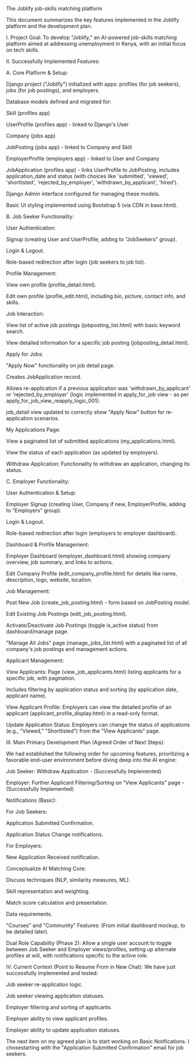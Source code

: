 The Joblify job-skills matching platform

This document summarizes the key features implemented in the Joblify platform and the development plan.

I. Project Goal:
To develop "Joblify," an AI-powered job-skills matching platform aimed at addressing unemployment in Kenya, with an initial focus on tech skills.

II. Successfully Implemented Features:

A. Core Platform & Setup:

Django project ("Joblify") initialized with apps: profiles (for job seekers), jobs (for job postings), and employers.

Database models defined and migrated for:

Skill (profiles app)

UserProfile (profiles app) - linked to Django's User

Company (jobs app)

JobPosting (jobs app) - linked to Company and Skill

EmployerProfile (employers app) - linked to User and Company

JobApplication (profiles app) - links UserProfile to JobPosting, includes application_date and status (with choices like 'submitted', 'viewed', 'shortlisted', 'rejected_by_employer', 'withdrawn_by_applicant', 'hired').

Django Admin interface configured for managing these models.

Basic UI styling implemented using Bootstrap 5 (via CDN in base.html).

B. Job Seeker Functionality:

User Authentication:

Signup (creating User and UserProfile, adding to "JobSeekers" group).

Login & Logout.

Role-based redirection after login (job seekers to job list).

Profile Management:

View own profile (profile_detail.html).

Edit own profile (profile_edit.html), including bio, picture, contact info, and skills.

Job Interaction:

View list of active job postings (jobposting_list.html) with basic keyword search.

View detailed information for a specific job posting (jobposting_detail.html).

Apply for Jobs:

"Apply Now" functionality on job detail page.

Creates JobApplication record.

Allows re-application if a previous application was 'withdrawn_by_applicant' or 'rejected_by_employer' (logic implemented in apply_for_job view - as per apply_for_job_view_reapply_logic_001).

job_detail view updated to correctly show "Apply Now" button for re-application scenarios.

My Applications Page:

View a paginated list of submitted applications (my_applications.html).

View the status of each application (as updated by employers).

Withdraw Application: Functionality to withdraw an application, changing its status.

C. Employer Functionality:

User Authentication & Setup:

Employer Signup (creating User, Company if new, EmployerProfile, adding to "Employers" group).

Login & Logout.

Role-based redirection after login (employers to employer dashboard).

Dashboard & Profile Management:

Employer Dashboard (employer_dashboard.html) showing company overview, job summary, and links to actions.

Edit Company Profile (edit_company_profile.html) for details like name, description, logo, website, location.

Job Management:

Post New Job (create_job_posting.html) - form based on JobPosting model.

Edit Existing Job Postings (edit_job_posting.html).

Activate/Deactivate Job Postings (toggle is_active status) from dashboard/manage page.

"Manage All Jobs" page (manage_jobs_list.html) with a paginated list of all company's job postings and management actions.

Applicant Management:

View Applicants: Page (view_job_applicants.html) listing applicants for a specific job, with pagination.

Includes filtering by application status and sorting (by application date, applicant name).

View Applicant Profile: Employers can view the detailed profile of an applicant (applicant_profile_display.html) in a read-only format.

Update Application Status: Employers can change the status of applications (e.g., "Viewed," "Shortlisted") from the "View Applicants" page.

III. Main Primary Development Plan (Agreed Order of Next Steps):

We had established the following order for upcoming features, prioritizing a favorable end-user environment before diving deep into the AI engine:

Job Seeker: Withdraw Application - (Successfully Implemented)

Employer: Further Applicant Filtering/Sorting on "View Applicants" page - (Successfully Implemented)

Notifications (Basic):

For Job Seekers:

Application Submitted Confirmation.

Application Status Change notifications.

For Employers:

New Application Received notification.

Conceptualize AI Matching Core:

Discuss techniques (NLP, similarity measures, ML).

Skill representation and weighting.

Match score calculation and presentation.

Data requirements.

"Courses" and "Community" Features: (From initial dashboard mockup, to be detailed later).

Dual Role Capability (Phase 2): Allow a single user account to toggle between Job Seeker and Employer views/profiles, setting up alternate profiles at will, with notifications specific to the active role.

IV. Current Context (Point to Resume From in New Chat):
We have just successfully implemented and tested:

Job seeker re-application logic.

Job seeker viewing application statuses.

Employer filtering and sorting of applicants.

Employer ability to view applicant profiles.

Employer ability to update application statuses.

The next item on my agreed plan is to start working on Basic Notifications. I chosestarting with the "Application Submitted Confirmation" email for job seekers.